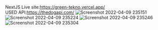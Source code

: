 NextJS Live site:https://green-tekno.vercel.app/ <br>
USED API:https://thedogapi.com/
![Screenshot 2022-04-09 235151](https://user-images.githubusercontent.com/74317863/162589628-faf4cea1-ed2e-402c-a573-99609e339c60.png)
![Screenshot 2022-04-09 235224](https://user-images.githubusercontent.com/74317863/162589631-e8c6e7b0-e456-4dd6-ae49-3d94b44f8d0e.png)
![Screenshot 2022-04-09 235246](https://user-images.githubusercontent.com/74317863/162589632-be569499-1e67-4cf5-b00c-88e485bf5b0c.png)
![Screenshot 2022-04-09 235304](https://user-images.githubusercontent.com/74317863/162589633-d2545553-c401-4e02-815c-8ebd8f8a7324.png)
